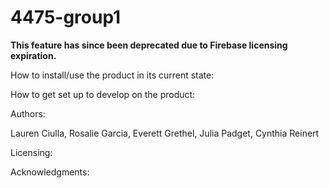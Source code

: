 # 4475-group1
**This feature has since been deprecated due to Firebase licensing expiration.**

How to install/use the product in its current state:


How to get set up to develop on the product:


Authors:


Lauren Ciulla, Rosalie Garcia, Everett Grethel, Julia Padget, Cynthia Reinert


Licensing:


Acknowledgments:
